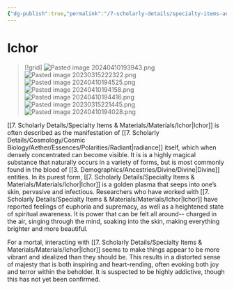 ```yaml
---
{"dg-publish":true,"permalink":"/7-scholarly-details/specialty-items-and-materials/materials/ichor/","noteIcon":""}
---
```


# Ichor

>[!grid]
>![Pasted image 20240410193943.png](/img/user/x.%20Assets/Attachments/Pasted%20image%2020240410193943.png)
>![Pasted image 20230315222322.png](/img/user/x.%20Assets/Attachments/Pasted%20image%2020230315222322.png)
>![Pasted image 20240410194525.png](/img/user/x.%20Assets/Attachments/Pasted%20image%2020240410194525.png)
>![Pasted image 20240410194158.png](/img/user/x.%20Assets/Attachments/Pasted%20image%2020240410194158.png)
>![Pasted image 20240410194416.png](/img/user/x.%20Assets/Attachments/Pasted%20image%2020240410194416.png)
>![Pasted image 20230315221445.png](/img/user/x.%20Assets/Attachments/Pasted%20image%2020230315221445.png)
>![Pasted image 20240410194028.png](/img/user/x.%20Assets/Attachments/Pasted%20image%2020240410194028.png)

[[7. Scholarly Details/Specialty Items & Materials/Materials/Ichor\|Ichor]] is often described as the manifestation of [[7. Scholarly Details/Cosmology/Cosmic Biology/Aether/Essences/Polarities/Radiant\|radiance]] itself, which when densely concentrated can become visible. It is is a highly magical substance that naturally occurs in a variety of forms, but is most commonly found in the blood of [[3. Demographics/Ancestries/Divine/Divine\|Divine]] entities. In its purest form, [[7. Scholarly Details/Specialty Items & Materials/Materials/Ichor\|Ichor]] is a golden plasma that seeps into one’s skin, pervasive and infectious. Researchers who have worked with [[7. Scholarly Details/Specialty Items & Materials/Materials/Ichor\|Ichor]] have reported feelings of euphoria and supremacy, as well as a heightened state of spiritual awareness. It is power that can be felt all around-- charged in the air, singing through the mind, soaking into the skin, making everything brighter and more beautiful. 
 
 For a mortal, interacting with [[7. Scholarly Details/Specialty Items & Materials/Materials/Ichor\|Ichor]] seems to make things appear to be more vibrant and idealized than they should be. This results in a distorted sense of majesty that is both inspiring and heart-rending, often evoking both joy and terror within the beholder. It is suspected to be highly addictive, though this has not yet been confirmed.
